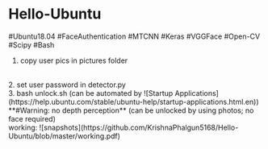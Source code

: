 # Hello-Ubuntu
#Ubuntu18.04 #FaceAuthentication #MTCNN #Keras #VGGFace #Open-CV #Scipy #Bash
</br>
1. copy user pics in pictures folder
</br>
2. set user password in detector.py
</br>
3. bash unlock.sh (can be automated by ![Startup Applications](https://help.ubuntu.com/stable/ubuntu-help/startup-applications.html.en))
</br>
**#Warning: no depth perception** (can be unlocked by using photos; no face required)
</br>
working: ![snapshots](https://github.com/KrishnaPhalgun5168/Hello-Ubuntu/blob/master/working.pdf)
</br>

